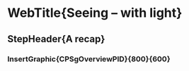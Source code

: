 
# WebTitle{Seeing – with light}

## StepHeader{A recap}

### InsertGraphic{CPSgOverviewPID}{800}{600}


